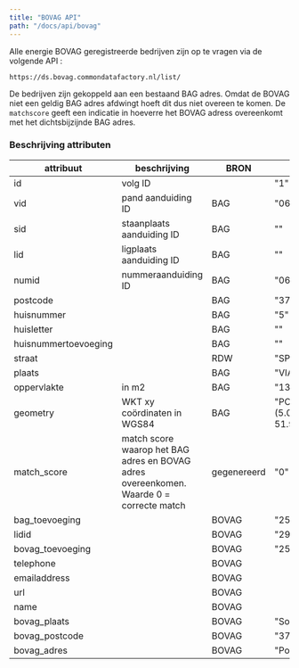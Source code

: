 ```yaml
---
title: "BOVAG API"
path: "/docs/api/bovag"
---
```


Alle energie BOVAG geregistreerde bedrijven zijn op te vragen via de volgende API :


    https://ds.bovag.commondatafactory.nl/list/

De bedrijven zijn gekoppeld aan een bestaand BAG adres. Omdat de BOVAG niet een geldig BAG adres afdwingt hoeft dit dus niet overeen te komen. De `matchscore` geeft een indicatie in hoeverre het BOVAG adress overeenkomt met het dichtsbijzijnde BAG adres. 


### Beschrijving attributen

| attribuut            | beschrijving                                                                            | BRON        | Voorbeeld                                      |
| -------------------- | --------------------------------------------------------------------------------------- | ----------- | ---------------------------------------------- |
| id                   | volg ID                                                                                 |             | "1"                                            |
| vid                  | pand aanduiding ID                                                                      | BAG         | "0620100000001280"                             |
| sid                  | staanplaats aanduiding ID                                                               | BAG         | ""                                             |
| lid                  | ligplaats aanduiding ID                                                                 | BAG         | ""                                             |
| numid                | nummeraanduiding ID                                                                     | BAG         | "0620200000027486"                             |
| postcode             |                                                                                         | BAG         | "3769BV"                                       |
| huisnummer           |                                                                                         | BAG         | "5"                                            |
| huisletter           |                                                                                         | BAG         | ""                                             |
| huisnummertoevoeging |                                                                                         | BAG         | ""                                             |
| straat               |                                                                                         | RDW         | "SPORTLAAN"                                    |
| plaats               |                                                                                         | BAG         | "VIANEN"                                       |
| oppervlakte          | in m2                                                                                   | BAG         | "1381"                                         |
| geometry             | WKT xy coördinaten in WGS84                                                             | BAG         | "POINT (5.097708544646988 51.982227915259465)" |
| match_score          | match score waarop het BAG adres en BOVAG adres overeenkomen. Waarde 0 = correcte match | gegenereerd | "0"                                            |
| bag_toevoeging       |                                                                                         | BOVAG       | "25"                                           |
| lidid                |                                                                                         | BOVAG       | "2974700"                                      |
| bovag_toevoeging     |                                                                                         | BOVAG       | "25 "                                          |
| telephone            |                                                                                         | BOVAG       |                                                |
| emailaddress         |                                                                                         | BOVAG       |                                                |
| url                  |                                                                                         | BOVAG       |                                                |
| name                 |                                                                                         | BOVAG       |                                                |
| bovag_plaats         |                                                                                         | BOVAG       | "Soesterberg"                                  |
| bovag_postcode       |                                                                                         | BOVAG       | "3769 BV"                                      |
| bovag_adres          |                                                                                         | BOVAG       | "Postweg 25 "                                  |